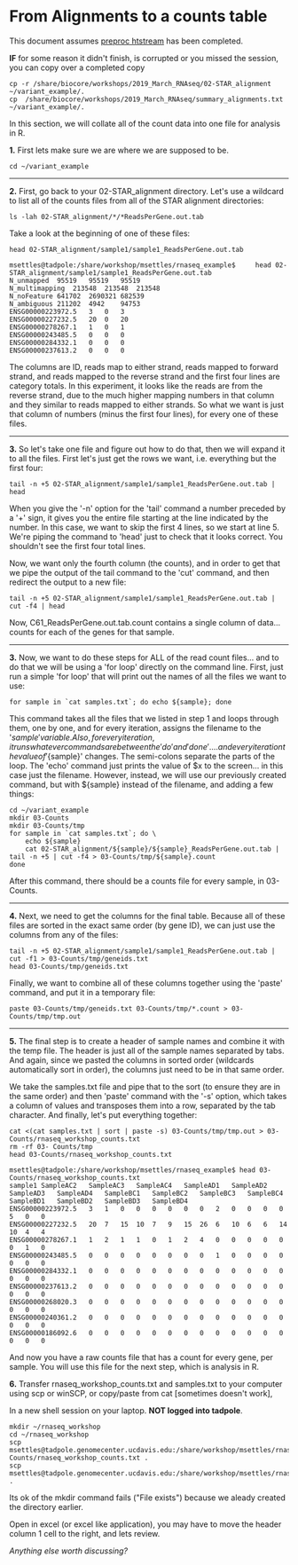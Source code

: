 # From Alignments to a counts table

This document assumes [preproc htstream](./preproc_htstream.md) has been completed.

**IF** for some reason it didn't finish, is corrupted or you missed the session, you can copy over a completed copy

    cp -r /share/biocore/workshops/2019_March_RNAseq/02-STAR_alignment ~/variant_example/.
    cp  /share/biocore/workshops/2019_March_RNAseq/summary_alignments.txt ~/variant_example/.

In this section, we will collate all of the count data into one file for analysis in R.

**1\.** First lets make sure we are where we are supposed to be.

    cd ~/variant_example

---
**2\.** First, go back to your 02-STAR_alignment directory. Let's use a wildcard to list all of the counts files from all of the STAR alignment directories:

    ls -lah 02-STAR_alignment/*/*ReadsPerGene.out.tab

Take a look at the beginning of one of these files:

    head 02-STAR_alignment/sample1/sample1_ReadsPerGene.out.tab

```
msettles@tadpole:/share/workshop/msettles/rnaseq_example$     head 02-STAR_alignment/sample1/sample1_ReadsPerGene.out.tab
N_unmapped	95519	95519	95519
N_multimapping	213548	213548	213548
N_noFeature	641702	2690321	682539
N_ambiguous	211202	4942	94753
ENSG00000223972.5	3	0	3
ENSG00000227232.5	20	0	20
ENSG00000278267.1	1	0	1
ENSG00000243485.5	0	0	0
ENSG00000284332.1	0	0	0
ENSG00000237613.2	0	0	0
```

The columns are ID, reads map to either strand, reads mapped to forward strand, and reads mapped to the reverse strand and the first four lines are category totals. In this experiment, it looks like the reads are from the reverse strand, due to the much higher mapping numbers in that column and they similar to reads mapped to either strands. So what we want is just that column of numbers (minus the first four lines), for every one of these files.

---
**3\.** So let's take one file and figure out how to do that, then we will expand it to all the files. First let's just get the rows we want, i.e. everything but the first four:

    tail -n +5 02-STAR_alignment/sample1/sample1_ReadsPerGene.out.tab | head

When you give the '-n' option for the 'tail' command a number preceded by a '+' sign, it gives you the entire file starting at the line indicated by the number. In this case, we want to skip the first 4 lines, so we start at line 5. We're piping the command to 'head' just to check that it looks correct. You shouldn't see the first four total lines.

Now, we want only the fourth column (the counts), and in order to get that we pipe the output of the tail command to the 'cut' command, and then redirect the output to a new file:

    tail -n +5 02-STAR_alignment/sample1/sample1_ReadsPerGene.out.tab | cut -f4 | head

Now, C61_ReadsPerGene.out.tab.count contains a single column of data... counts for each of the genes for that sample.

---

**3\.** Now, we want to do these steps for ALL of the read count files... and to do that we will be using a 'for loop' directly on the command line. First, just run a simple 'for loop' that will print out the names of all the files we want to use:

    for sample in `cat samples.txt`; do echo ${sample}; done

This command takes all the files that we listed in step 1 and loops through them, one by one, and for every iteration, assigns the filename to the '${sample}' variable. Also, for every iteration, it runs whatever commands are between the 'do' and 'done'.... and every iteration the value of '${sample}' changes. The semi-colons separate the parts of the loop. The 'echo' command just prints the value of $x to the screen... in this case just the filename. However, instead, we will use our previously created command, but with ${sample} instead of the filename, and adding a few things:

    cd ~/variant_example
    mkdir 03-Counts
    mkdir 03-Counts/tmp
    for sample in `cat samples.txt`; do \
        echo ${sample}
        cat 02-STAR_alignment/${sample}/${sample}_ReadsPerGene.out.tab | tail -n +5 | cut -f4 > 03-Counts/tmp/${sample}.count
    done

After this command, there should be a counts file for every sample, in 03-Counts.

---
**4\.** Next, we need to get the columns for the final table. Because all of these files are sorted in the exact same order (by gene ID), we can just use the columns from any of the files:

    tail -n +5 02-STAR_alignment/sample1/sample1_ReadsPerGene.out.tab | cut -f1 > 03-Counts/tmp/geneids.txt
    head 03-Counts/tmp/geneids.txt

Finally, we want to combine all of these columns together using the 'paste' command, and put it in a temporary file:

    paste 03-Counts/tmp/geneids.txt 03-Counts/tmp/*.count > 03-Counts/tmp/tmp.out

---
**5\.** The final step is to create a header of sample names and combine it with the temp file. The header is just all of the sample names separated by tabs. And again, since we pasted the columns in sorted order (wildcards automatically sort in order), the columns just need to be in that same order.

We take the samples.txt file and pipe that to the sort (to ensure they are in the same order) and then 'paste' command with the '-s' option, which takes a column of values and transposes them into a row, separated by the tab character. And finally, let's put everything together:

    cat <(cat samples.txt | sort | paste -s) 03-Counts/tmp/tmp.out > 03-Counts/rnaseq_workshop_counts.txt
    rm -rf 03- Counts/tmp
    head 03-Counts/rnaseq_workshop_counts.txt

```
msettles@tadpole:/share/workshop/msettles/rnaseq_example$ head 03-Counts/rnaseq_workshop_counts.txt
sample1	SampleAC2	SampleAC3	SampleAC4	SampleAD1	SampleAD2	SampleAD3	SampleAD4	SampleBC1	SampleBC2	SampleBC3	SampleBC4	SampleBD1	SampleBD2	SampleBD3	SampleBD4
ENSG00000223972.5	3	1	0	0	0	0	0	0	2	0	0	0	0	5	0	0
ENSG00000227232.5	20	7	15	10	7	9	15	26	6	10	6	6	14	10	4	4
ENSG00000278267.1	1	2	1	1	0	1	2	4	0	0	0	0	0	0	1	0
ENSG00000243485.5	0	0	0	0	0	0	0	0	1	0	0	0	0	0	0	0
ENSG00000284332.1	0	0	0	0	0	0	0	0	0	0	0	0	0	0	0	0
ENSG00000237613.2	0	0	0	0	0	0	0	0	0	0	0	0	0	0	0	0
ENSG00000268020.3	0	0	0	0	0	0	0	0	0	0	0	0	0	0	0	0
ENSG00000240361.2	0	0	0	0	0	0	0	0	0	0	0	0	0	0	0	0
ENSG00000186092.6	0	0	0	0	0	0	0	0	0	0	0	0	0	0	0	0
```

And now you have a raw counts file that has a count for every gene, per sample. You will use this file for the next step, which is analysis in R.

**6\.** Transfer rnaseq_workshop_counts.txt and samples.txt to your computer using scp or winSCP, or copy/paste from cat [sometimes doesn't work],  

In a new shell session on your laptop. **NOT logged into tadpole**.

    mkdir ~/rnaseq_workshop
    cd ~/rnaseq_workshop
    scp msettles@tadpole.genomecenter.ucdavis.edu:/share/workshop/msettles/rnaseq_example/03-Counts/rnaseq_workshop_counts.txt .
    scp msettles@tadpole.genomecenter.ucdavis.edu:/share/workshop/msettles/rnaseq_example/samples.txt .

Its ok of the mkdir command fails ("File exists") because we aleady created the directory earlier.

Open in excel (or excel like application), you may have to move the header column 1 cell to the right, and lets review.

*Anything else worth discussing?*
